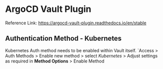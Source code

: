# ArgoCD Vault Plugin

Reference Link:
https://argocd-vault-plugin.readthedocs.io/en/stable

## Authentication Method - Kubernetes
Kubernetes Auth method needs to be enabled within Vault itself. `Access > Auth Methods > Enable new method > select *Kubernetes* > Adjust settings as required in **Method Options** > Enable Method

